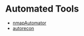 # Automated Tools

* [nmapAutomator](https://github.com/21y4d/nmapAutomator)
* [autorecon](https://github.com/Tib3rius/AutoRecon)
